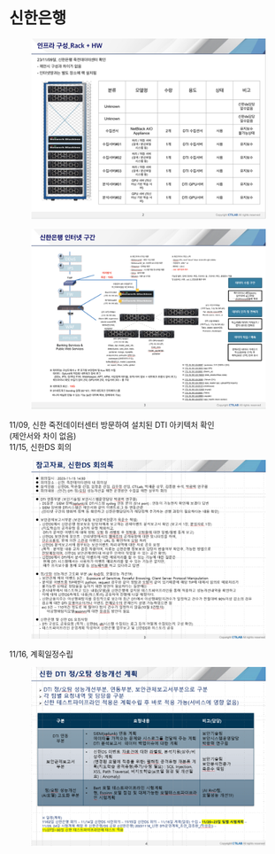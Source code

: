 # 신한은행

<figure><img src="../../.gitbook/assets/image (17).png" alt=""><figcaption></figcaption></figure>

<figure><img src="../../.gitbook/assets/image (2) (1) (1).png" alt=""><figcaption></figcaption></figure>

11/09, 신한 죽전데이터센터 방문하여 설치된 DTI 아키텍처 확인\
(제안서와 차이 없음)\
11/15, 신한DS 회의

<figure><img src="../../.gitbook/assets/image (2) (1).png" alt=""><figcaption></figcaption></figure>

11/16, 계획일정수립

<figure><img src="../../.gitbook/assets/image (1) (1) (1).png" alt=""><figcaption></figcaption></figure>
